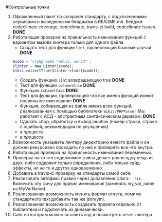 #Контрольные точки
1. Оформленный пакет по composer стандарту, с подключенными сервисами и выведенными бейджами в README.md. Бейджи: codeclimate coverage, codeclimate, travis-ci build, codeclimate issues. **DONE**
2. Работающая проверка на правильность именования функций с вариантом вызова линтера только для одного файла.
    - Создать тест для функции `lint`, проверяющий базовый случай **DONE**
    ```php
    $code = '<?php echo "Hello, world"';
    $linter = new Linter($code);
    $this->assertTrue($linter->lint($code));
    ```
    - Создать функцию `lint` возвращающую true **DONE**
    - Тест для функции `isCamelCase` **DONE**
    - Функцию `isCamelCase` **DONE**
    - Тест для функции, проверяющей что все имена функций имеют правильное именование **DONE**
    - Функция, собирающая из файла имена всех функций, реализованная с помощью библиотеки `nikic/PHPParser`
      Мы работает с АСД - абстрактным синтаксическим деревом. **DONE**
    - Сделать сбор, обработку и вывод ошибок (номер строки, строка с ошибкой, рекомендации по улучшению)
    - *в процессе*
    - *в процессе*
3. Возможность указывать линтеру директорию вместо файла и он должен рекурсивно проходить по ней и проверять все что внутри.
4. Работающая проверка на правильность именования переменных.
5. Проверка на то что содержимое файла делает ровно одну вещь из двух, либо содержит только определения, либо только сайд-эффекты, но не то и другое одновременно.
6. Добавить в travis-ci проверку на стандарты самой себя.
7. Реализовать автофикс правил через добавление флага `--fix`. Включить эту фичу для правил именования (заменять my_var_name на MyVarName).
8. Реализованная возможность менять формат отчета, помимо стандартного text добавить так же json/yml.
9. Реализованная возможность создавать правила отдельно от библиотеки и подключать их динамически.
10. Сайт на котором можно вставить код и посмотреть отчет линтера
